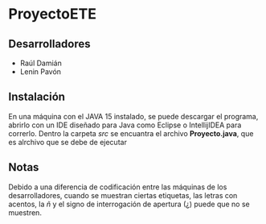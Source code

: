 # ProyectoETE
## Desarrolladores
- Raúl Damián
- Lenin Pavón
## Instalación
En una máquina con el JAVA 15 instalado, se puede descargar el programa, abrirlo con un IDE diseñado para Java como Eclipse o 
IntellijIDEA para correrlo. Dentro la carpeta *src* se encuantra el archivo **Proyecto.java**, que es alrchivo que se debe de ejecutar
## Notas
Debido a una diferencia de codificación entre las máquinas de los desarrolladores, cuando se muestran ciertas etiquetas, las letras con acentos, la *ñ* y 
el signo de interrogación de apertura (¿) puede que no se muestren.
